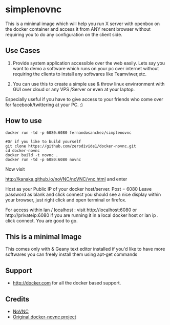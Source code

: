 simplenovnc
============

This is a minimal image which will help you run X server with openbox on the docker container and access it from ANY recent browser without requiring you to do any configuration on the client side.


## Use Cases

1. Provide system application accessible over the web easily. Lets say you want to demo a software which runs on your pc over internet without requiring the clients to install any softwares like Teamviwer,etc.

2. You can use this to create a simple use & throw linux envinronment with GUI over cloud or any VPS /Server or even at your laptop. 

Especially useful if you have to give access to your friends who come over for facebook/twittering at your PC. :)

## How to use
```
docker run -td -p 6080:6080 fernandosanchez/simplenovnc

#Or if you like to build yourself
git clone https://github.com/zerodivide1/docker-novnc.git 
cd docker-novnc
docker build -t novnc .
docker run -td -p 6080:6080 novnc
```

Now visit 

http://kanaka.github.io/noVNC/noVNC/vnc.html 
and enter

Host as your Public IP of your docker host/server.
Post = 6080
Leave password as blank and click connect you should see a nice display within your browser, just right click and open terminal or firefox.

For access within lan / localhost : visit http://localhost:6080 or http://privateip:6080
if you are running it in a local docker host or lan ip . click connect. You are good to go.


## This is a minimal Image

This comes only with  & Geany text editor installed if you'd like to have more softwares you can freely install them using
apt-get commands

## Support

* http://docker.com for all the docker based support.


## Credits

* [NoVNC](http://kanaka.github.io/noVNC/)
* [Original docker-novnc project](https://github.com/paimpozhil/docker-novnc)

